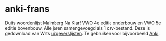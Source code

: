 # anki-frans

Duits woordenlijst Malmberg Na Klar! VWO 4e editie onderbouw en VWO 5e editie bovenbouw. Alle jaren samengevoegd als 1 csv-bestand. Deze is gedownload van Wrts [uitgeverslijsten](https://wrts.nl/uitgeverslijsten). Te gebruiken voor bijvoorbeeld [Anki](https://apps.ankiweb.net/).
